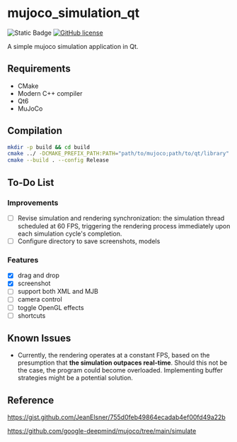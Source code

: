 # mujoco_simulation_qt

![Static Badge](https://img.shields.io/badge/std-c%2B%2B20-blue)
[![GitHub license](https://img.shields.io/badge/license-MIT-blue.svg)](https://raw.githubusercontent.com/hesic73/PictureConverter/master/LICENSE)

A simple mujoco simulation application in Qt.

## Requirements

- CMake
- Modern C++ compiler
- Qt6
- MuJoCo

## Compilation

```bash
mkdir -p build && cd build
cmake ../ -DCMAKE_PREFIX_PATH:PATH="path/to/mujoco;path/to/qt/library"
cmake --build . --config Release
```

## To-Do List

### Improvements

- [ ] Revise simulation and rendering synchronization: the simulation thread scheduled at 60 FPS, triggering the rendering process immediately upon each simulation cycle's completion.
- [ ] Configure directory to save screenshots, models

### Features

- [x] drag and drop
- [x] screenshot
- [ ] support both XML and MJB
- [ ] camera control
- [ ] toggle OpenGL effects
- [ ] shortcuts

## Known Issues

- Currently, the rendering operates at a constant FPS, based on the presumption that **the simulation outpaces real-time**. Should this not be the case, the program could become overloaded. Implementing buffer strategies might be a potential solution.

## Reference

https://gist.github.com/JeanElsner/755d0feb49864ecadab4ef00fd49a22b

https://github.com/google-deepmind/mujoco/tree/main/simulate

